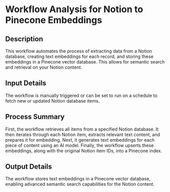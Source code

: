 # Workflow Analysis for Notion to Pinecone Embeddings

## Description
This workflow automates the process of extracting data from a Notion database, creating text embeddings for each record, and storing these embeddings in a Pinecone vector database. This allows for semantic search and retrieval on your Notion content.

## Input Details
The workflow is manually triggered or can be set to run on a schedule to fetch new or updated Notion database items.

## Process Summary
First, the workflow retrieves all items from a specified Notion database. It then iterates through each Notion item, extracts relevant text content, and prepares it for embedding. Next, it generates text embeddings for each piece of content using an AI model. Finally, the workflow upserts these embeddings, along with the original Notion item IDs, into a Pinecone index.

## Output Details
The workflow stores text embeddings in a Pinecone vector database, enabling advanced semantic search capabilities for the Notion content.
